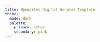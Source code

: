 ```yaml
---
title: Opensites Digital General Template
theme:
  mode: dark
  palette:
    primary: amber
    secondary: pink
---
```

